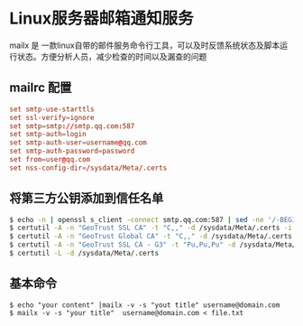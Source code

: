# Linux服务器邮箱通知服务
mailx 是 一款linux自带的邮件服务命令行工具，可以及时反馈系统状态及脚本运行状态。方便分析人员，减少检查的时间以及漏查的问题
## mailrc 配置
```rc
set smtp-use-starttls
set ssl-verify=ignore
set smtp=smtp://smtp.qq.com:587
set smtp-auth=login
set smtp-auth-user=username@qq.com
set smtp-auth-password=password
set from=user@qq.com
set nss-config-dir=/sysdata/Meta/.certs
```
## 将第三方公钥添加到信任名单
```sh
$ echo -n | openssl s_client -connect smtp.qq.com:587 | sed -ne '/-BEGIN CERTIFICATE-/,/-END CERTIFICATE-/p' > /sysdata/Meta/.certs/qq.crt
$ certutil -A -n "GeoTrust SSL CA" -t "C,," -d /sysdata/Meta/.certs -i  /sysdata/Meta/.certs/qq.crt
$ certutil -A -n "GeoTrust Global CA" -t "C,," -d /sysdata/Meta/.certs -i  /sysdata/Meta/.certs/qq.crt
$ certutil -A -n "GeoTrust SSL CA - G3" -t "Pu,Pu,Pu" -d /sysdata/Meta/.certs/./ -i  /sysdata/Meta/.cert/qq.crt
$ certutil -L -d /sysdata/Meta/.certs
```
## 基本命令
```
$ echo "your content" |mailx -v -s "yout title" username@domain.com
$ mailx -v -s "your title"  username@domain.com < file.txt
```
